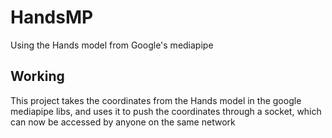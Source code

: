 # HandsMP
Using the Hands model from Google's mediapipe

## Working
This project takes the coordinates from the Hands model in the google mediapipe libs,
and uses it to push the coordinates through a socket, which can now be accessed by anyone on
the same network
